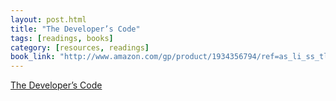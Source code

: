 ```yaml
---
layout: post.html
title: "The Developer’s Code"
tags: [readings, books]
category: [resources, readings]
book_link: "http://www.amazon.com/gp/product/1934356794/ref=as_li_ss_tl?ie=UTF8&camp=1789&creative=390957&creativeASIN=1934356794&linkCode=as2&tag=roglyn-20"
---
```


[The Developer’s Code][book]


[book]: http://www.amazon.com/gp/product/1934356794/ref=as_li_ss_tl?ie=UTF8&camp=1789&creative=390957&creativeASIN=1934356794&linkCode=as2&tag=roglyn-20